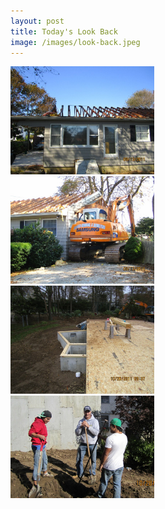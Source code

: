 ```yaml
---
layout: post
title: Today's Look Back
image: /images/look-back.jpeg
---
```


<div id="portfolio" class="span-24">
  <div class="span-6">
    <a class="fancybox" rel="look_back" href="/images/portfolio/look_back/IMG_0774.jpeg">
      <img width="230" class="item" src="/images/portfolio/look_back/IMG_0774.jpeg">
    </a>
  </div>
  <div class="span-6"><a class="fancybox" rel="look_back" href="/images/portfolio/look_back/IMG_0785.jpeg"><img width="230" class="item" src="/images/portfolio/look_back/IMG_0785.jpeg"></a></div>
  <div class="span-6"><a class="fancybox" rel="look_back" href="/images/portfolio/look_back/IMG_0847.jpeg"><img width="230" class="item" src="/images/portfolio/look_back/IMG_0847.jpeg"></a></div>
  <div class="span-6 last"><a class="fancybox" rel="look_back" href="/images/portfolio/look_back/IMG_0853.jpeg"><img width="230" class="item" src="/images/portfolio/look_back/IMG_0853.jpeg"></a></div>
</div>

